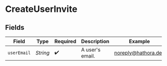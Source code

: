 # CreateUserInvite


## Fields

| Field               | Type                | Required            | Description         | Example             |
| ------------------- | ------------------- | ------------------- | ------------------- | ------------------- |
| `userEmail`         | *String*            | :heavy_check_mark:  | A user's email.     | noreply@hathora.dev |